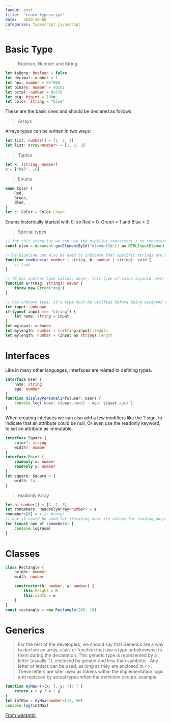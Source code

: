 ```yaml
---
layout: post
title:  "Learn typescript"
date:   2020-10-08
categories: typescript javascript
---
```


# Basic Type

> Boolean, Number and String

```ts
let isDone: boolean = false
let decimal: number = 1
let hex: number = 0xf00d
let binary: number = 0b101
let octal: number = 0o776
let big: bigint = 100n
let color: string = "blue"
```
These are the basic ones and should be declared as follows

> Arrays

Arrays types can be written in two ways:
```ts
let list: number[] = [1, 2, 3]
let list: Array<number> = [1, 2, 3]
```

> Tuples

```ts
let x: [string, number]
x = ["hel", 10]
```

> Enums

```ts
enum Color {
    Red,
    Green,
    Blue,
}
let c: Color = Color.Green
```
Enums historically started with 0, so Red = 0, Green = 1 and Blue = 2

> Special types

```ts
// for this scenarios we can use the pipeline character(|) to concatenate all posible types it could receive:
const elem = document.getElementById("elementId")! as HTMLInputElement

//The pipeline can also be used to indicate that specific strings are supported as parameters.
function combine(a: number | string, b: number | string): void {
    // todo
}

// TS has another type called: never, this type of value shyould never occur.
function err(msg: string): never {
    throw new Error("msg")
}

// has unknown type, it's type must be verified before being assigend to any other type.
let input: unknown
if(typeof input === "string") {
    let name: string = input
}
let myinput: unknown
let mylength: number = (<string>input).length
let mylength: number = (input as string).length
```

# Interfaces

Like in many other languages, interfaces are related to defining types.
```ts
interface User {
    name: string
    age: number
}
function displayPersonalInfo(user: User) {
    console.log(`Name: ${user.name} - Age: ${user.age}`)
}
```

When creating intefaces we can also add a few modifiers like the ? sign, to indicate that an attribute could be null, Or even use the readonly keyword, to set an attribute as immutable.
```ts
interface Square {
    color?: string
    width?: number
}
interface Point {
    readonly x: number
    readonly y: number
}
let square: Square = {
    width: 14,
}
```
> readonly Array

```ts
let a: number[] = [1, 2, 3]
let ronumbers: ReadonlyArray<number> = a
ronumbers[0] = 4 // Wrong!
// but it could be used for iterating over its values for reading purposes
for (const num of ronumbers) {
    console.log(num)
}
```

# Classes

```ts
class Rectangle {
    height: number
    width: number

    constructor(h: number, w: number) {
        this.height = h
        this.width = w
    }
}
const rectangle = new Rectangle(200, 10)
```

# Generics
> For the rest of the developers, we should say that Generics are a way to declare an array, class or function that use a type unbeknownst to them during the declaration. This generic type is represented by a letter (usually T), enclosed by greater and less than symbols: .
Any letter or letters can be used, as long as they are enclosed in <>. These letters are later used as tokens within the implementation logic and replaced by actual types when the definition occurs.
example:
```ts
function myMax<T>(x: T, y: T): T {
    return x > y ? x : y
}
let intMax = myMax<number>(12, 50)
console.log(intMax)
```

[From warambil](https://www.warambil.com/typescript-why-is-so-important)